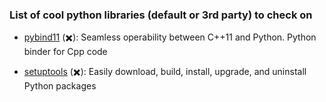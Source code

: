 ### List of cool python libraries (default or 3rd party) to check on

- [pybind11](https://pybind11.readthedocs.io/en/master/) (:heavy_multiplication_x:): Seamless operability between C++11 and Python. Python binder for Cpp code

- [setuptools](https://github.com/pypa/setuptools) (:heavy_multiplication_x:): Easily download, build, install, upgrade, and uninstall Python packages
